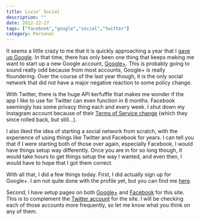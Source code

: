 ```yaml
---
title: Livin’ Social
description: ""
date: 2012-12-27
tags: ["facebook","google","social","twitter"]
category: Personal
---
```



It seems a little crazy to me that it is quickly approaching a year that I <a title="Gone Google" href="https://web.archive.org/web/20131211162727/http://mytungsten.net/2012/02/gone-google/">gave up Google</a>. In that time, there has only been one thing that keeps making me want to start up a new Google account, <a href="https://web.archive.org/web/20131211162727/http://plus.google.com/">Google+</a>. This is probably going to sound really odd because from most accounts, Google+ is really floundering. Over the course of the last year though, it is the only social network that did not have a major negative reaction to some policy change.

With Twitter, there is the huge API kerfuffle that makes me wonder if the app I like to use for Twitter can even function in 6 months. Facebook seemingly has some privacy thing each and every week. I shut down my Instagram account because of their <a href="https://web.archive.org/web/20131211162727/http://bits.blogs.nytimes.com/2012/12/17/what-instagrams-new-terms-of-service-mean-for-you/">Terms of Service change</a> (which they since rolled back, but still…).

I also liked the idea of starting a social network from scratch, with the experience of using things like Twitter and Facebook for years. I can tell you that if I were starting both of those over again, especially Facebook, I would have things setup way differently. Once you are in for so long though, it would take hours to get things setup the way I wanted, and even then, I would have to hope that I got them correct.

With all that, I did a few things today. First, I did actually sign up for Google+. I am not quite done with the profile yet, but you can find me <a href="https://web.archive.org/web/20131211162727/https://plus.google.com/108045264326844046274/">here</a>.<a href="https://web.archive.org/web/20131211162727/https://plus.google.com/108045264326844046274/"><br>

</a>

Second, I have setup pages on both <a href="https://web.archive.org/web/20131211162727/https://plus.google.com/114308892085793032057/">Google+</a> and <a href="https://web.archive.org/web/20131211162727/https://www.facebook.com/MyTungsten">Facebook</a> for this site. This is to complement the <a href="https://web.archive.org/web/20131211162727/https://twitter.com/MyTungsten">Twitter account</a> for the site. I will be checking each of those accounts more frequently, so let me know what you think on any of them.
